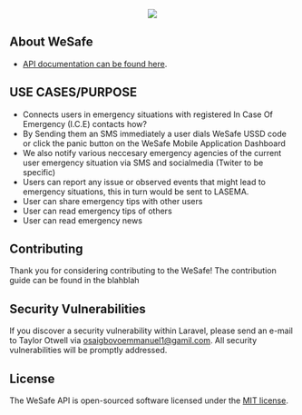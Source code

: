 <p align="center"><img src="https://laravel.com/assets/img/components/logo-laravel."></p>

## About WeSafe


- [API documentation can be found here](https://documenter.getpostman.com/view/4871909/SVYwJGAk).


## USE CASES/PURPOSE

* Connects users in emergency situations with registered In Case Of Emergency (I.C.E) contacts how?
* By Sending them an SMS immediately a user dials WeSafe USSD code or click the panic button on the WeSafe Mobile Application Dashboard
* We also notify various neccesary emergency agencies of the current user emergency situation via SMS and socialmedia (Twiter to be specific)
* Users can report any issue or observed events that might lead to emergency situations, this in turn would be sent to LASEMA.
* User can share emergency tips with other users
* User can read emergency tips of others
* User can read emergency news

## Contributing

Thank you for considering contributing to the WeSafe! The contribution guide can be found in the blahblah

## Security Vulnerabilities

If you discover a security vulnerability within Laravel, please send an e-mail to Taylor Otwell via [osaigbovoemmanuel1@gamil.com](mailto:osaigbovoemmanuel1@gmail.com). All security vulnerabilities will be promptly addressed.

## License

The WeSafe API is open-sourced software licensed under the [MIT license](https://opensource.org/licenses/MIT).
